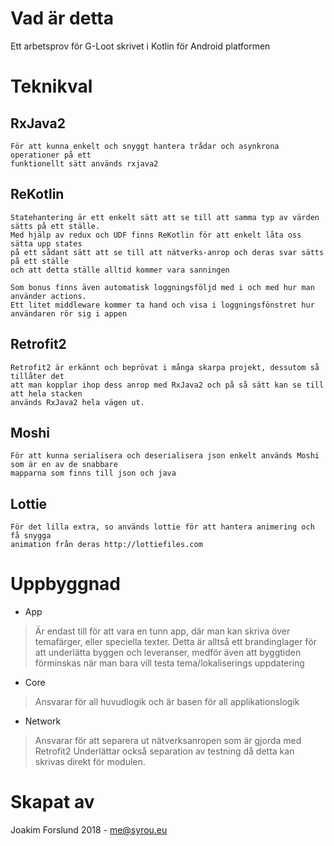 # Vad är detta
Ett arbetsprov för G-Loot skrivet i Kotlin för Android platformen

# Teknikval

## RxJava2
	För att kunna enkelt och snyggt hantera trådar och asynkrona operationer på ett
	funktionellt sätt används rxjava2

## ReKotlin
	Statehantering är ett enkelt sätt att se till att samma typ av värden sätts på ett ställe.
	Med hjälp av redux och UDF finns ReKotlin för att enkelt låta oss sätta upp states
	på ett sådant sätt att se till att nätverks-anrop och deras svar sätts på ett ställe
	och att detta ställe alltid kommer vara sanningen

	Som bonus finns även automatisk loggningsföljd med i och med hur man använder actions.
	Ett litet middleware kommer ta hand och visa i loggningsfönstret hur användaren rör sig i appen
## Retrofit2
	Retrofit2 är erkännt och beprövat i många skarpa projekt, dessutom så tillåter det
	att man kopplar ihop dess anrop med RxJava2 och på så sätt kan se till att hela stacken
	används RxJava2 hela vägen ut.
## Moshi
	För att kunna serialisera och deserialisera json enkelt används Moshi som är en av de snabbare
	mapparna som finns till json och java
## Lottie
	För det lilla extra, so används lottie för att hantera animering och få snygga
	animation från deras http://lottiefiles.com

# Uppbyggnad
* App
> 	Är endast till för att vara en tunn app, där man kan skriva över
> temafärger, eller speciella texter. Detta är 	alltså ett brandinglager
> för att underlätta byggen och leveranser, medför även att byggtiden
> förminskas 	när man bara vill testa tema/lokaliserings uppdatering

* Core

> 	Ansvarar för all huvudlogik och är basen för all applikationslogik

* Network
> 	Ansvarar för att separera ut nätverksanropen som är gjorda med
> Retrofit2 	Underlättar också separation av testning då detta kan
> skrivas direkt för modulen.

# Skapat av
Joakim Forslund 2018 - me@syrou.eu
